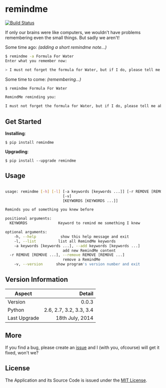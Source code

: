 remindme
========

[![Build Status](https://travis-ci.org/GochoMugo/remindme.svg?branch=master)](https://travis-ci.org/GochoMugo/remindme)

If only our brains were like computers, we wouldn't have problems remembering even the small things. But sadly we aren't!

Some time ago: *(adding a short remindme note...)*

```bash
$ remindme -a Formula For Water
Enter what you remember now:

> I must not forget the formula for Water, but if I do, please tell me about it. It is H20. Right?

```

Some time to come: *(remembering...)*

```bash
$ remindme Formula For Water

RemindMe reminding you:

I must not forget the formula for Water, but if I do, please tell me about it. It is H20. Right?

```

## Get Started ##

**Installing**:

`$ pip install remindme`

**Upgrading**:

`$ pip install --upgrade remindme`

## Usage ##

```bash

usage: remindme [-h] [-l] [-a keywords [keywords ...]] [-r REMOVE [REMOVE ...]]
                          [-v]
                          [KEYWORDS [KEYWORDS ...]]

Reminds you of something you knew before

positional arguments:
  KEYWORDS              Keyword to remind me something I knew

optional arguments:
    -h, --help           show this help message and exit
    -l, --list          list all RemindMe keywords
    -a keywords [keywords ...], --add keywords [keywords ...]
                          add new RemindMe content
  -r REMOVE [REMOVE ...], --remove REMOVE [REMOVE ...]
                          remove a RemindMe
    -v, --version      show program's version number and exit

```

## Version Information ##

|Aspect|Detail|
|-------|------:|
|Version| 0.0.3|
|Python|2.6, 2.7, 3.2, 3.3, 3.4|
|Last Upgrade|18th July, 2014|

## More ##

If you find a bug, please create an [issue][issues] and I (with you, ofcourse) will get it fixed, won't we? 

## License ##

The Application and its Source Code is issued under the [MIT License].

[issues]:https://github.com/GochoMugo/remindme/issues "Create an Issue"
[MIT License]:https://github.com/GochoMugo/remindme/blob/master/LICENSE "MIT License"
